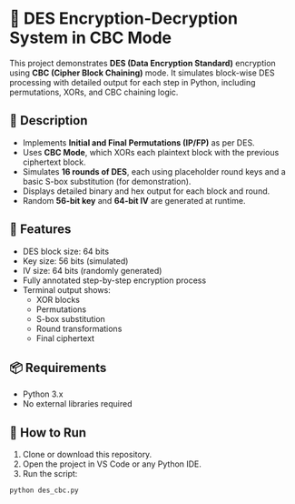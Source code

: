 # 🔐 DES Encryption-Decryption System in CBC Mode

This project demonstrates **DES (Data Encryption Standard)** encryption using **CBC (Cipher Block Chaining)** mode. It simulates block-wise DES processing with detailed output for each step in Python, including permutations, XORs, and CBC chaining logic.

## 📜 Description

- Implements **Initial and Final Permutations (IP/FP)** as per DES.
- Uses **CBC Mode**, which XORs each plaintext block with the previous ciphertext block.
- Simulates **16 rounds of DES**, each using placeholder round keys and a basic S-box substitution (for demonstration).
- Displays detailed binary and hex output for each block and round.
- Random **56-bit key** and **64-bit IV** are generated at runtime.

## 🔧 Features

- DES block size: 64 bits  
- Key size: 56 bits (simulated)
- IV size: 64 bits (randomly generated)
- Fully annotated step-by-step encryption process
- Terminal output shows:
  - XOR blocks
  - Permutations
  - S-box substitution
  - Round transformations
  - Final ciphertext

## 📦 Requirements

- Python 3.x
- No external libraries required

## 🚀 How to Run

1. Clone or download this repository.
2. Open the project in VS Code or any Python IDE.
3. Run the script:

```bash
python des_cbc.py
